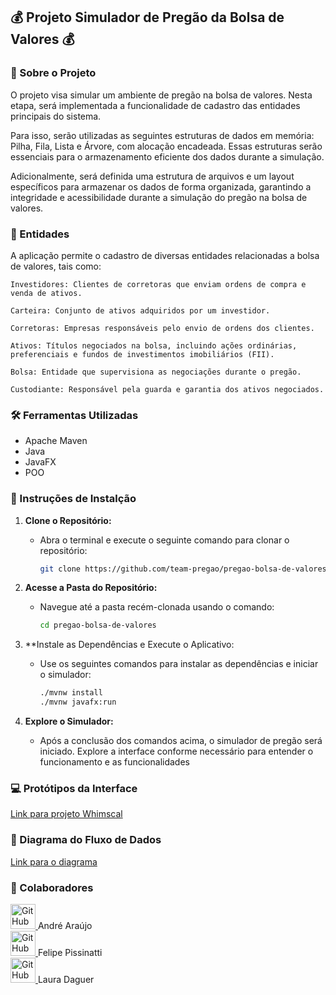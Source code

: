 ## 💰 Projeto Simulador de Pregão da Bolsa de Valores 💰

### 📝 Sobre o Projeto

O projeto visa simular um ambiente de pregão na bolsa de valores. Nesta etapa, será implementada a funcionalidade de cadastro das entidades principais do sistema.

Para isso, serão utilizadas as seguintes estruturas de dados em memória: Pilha, Fila, Lista e Árvore, com alocação encadeada. Essas estruturas serão essenciais para o armazenamento eficiente dos dados durante a simulação.

Adicionalmente, será definida uma estrutura de arquivos e um layout específicos para armazenar os dados de forma organizada, garantindo a integridade e acessibilidade durante a simulação do pregão na bolsa de valores.

### 📇 Entidades 

A aplicação permite o cadastro de diversas entidades relacionadas a bolsa de valores, tais como:

    Investidores: Clientes de corretoras que enviam ordens de compra e venda de ativos.

    Carteira: Conjunto de ativos adquiridos por um investidor.

    Corretoras: Empresas responsáveis pelo envio de ordens dos clientes.

    Ativos: Títulos negociados na bolsa, incluindo ações ordinárias, preferenciais e fundos de investimentos imobiliários (FII).

    Bolsa: Entidade que supervisiona as negociações durante o pregão.

    Custodiante: Responsável pela guarda e garantia dos ativos negociados.

### 🛠️ Ferramentas Utilizadas

- Apache Maven
- Java
- JavaFX
- POO

### 🚀 Instruções de Instalção

1. **Clone o Repositório:**
   - Abra o terminal e execute o seguinte comando para clonar o repositório:
        ```` bash
     git clone https://github.com/team-pregao/pregao-bolsa-de-valores
        ````
        
2. **Acesse a Pasta do Repositório:**
   - Navegue até a pasta recém-clonada usando o comando:
        ```` bash
      cd pregao-bolsa-de-valores
        ````

3. **Instale as Dependências e Execute o Aplicativo:
   - Use os seguintes comandos para instalar as dependências e iniciar o simulador:
        ```` bash
     ./mvnw install
     ./mvnw javafx:run
        ````
   
4. **Explore o Simulador:**
   - Após a conclusão dos comandos acima, o simulador de pregão será iniciado. Explore a interface conforme necessário para entender o funcionamento e as funcionalidades

### 💻 Protótipos da Interface
[Link para projeto Whimscal](https://whimsical.com/pregaobolsa-TKJB2CDY9S8wpFh9HEbq84)

### 🎲 Diagrama do Fluxo de Dados
[Link para o diagrama](https://app.diagrams.net/#G1ujrKw8xhOq00qlyvaPZOp2jNMal7o6Lv)

### 👥 Colaboradores

<a href="https://github.com/Andre-06">
  <img src="https://avatars.githubusercontent.com/u/60292382?v=4" alt="GitHub" style="width:40px; height:40px;" />
</a>
<span class="button-text"> 
  André Araújo
</span> 

<br>

<a href="https://github.com/felipepbovo">
  <img src="https://avatars.githubusercontent.com/u/126599199?v=4" alt="GitHub" style="width:40px; height:40px;" />
</a>
<span class="button-text"> 
  Felipe Pissinatti
</span> 

<br>

<a href="https://github.com/AruDaguer">
  <img src="https://avatars.githubusercontent.com/u/108810555?v=4" alt="GitHub" style="width:40px; height:40px;" />
</a>
<span class="button-text"> 
  Laura Daguer
</span> 

<br>
